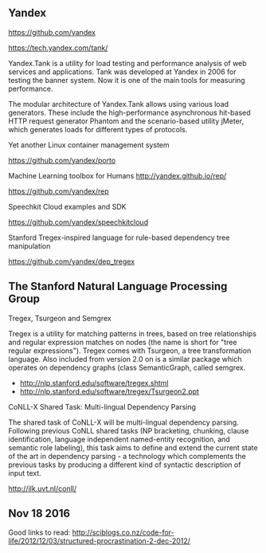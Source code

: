 
<!--
-->

Yandex
------

https://github.com/yandex

https://tech.yandex.com/tank/

Yandex.Tank is a utility for load testing and performance analysis
of web services and applications. Tank was developed at Yandex in
2006 for testing the banner system. Now it is one of the main tools
for measuring performance.

The modular architecture of Yandex.Tank allows using various load
generators. These include the high-performance asynchronous hit-based
HTTP request generator Phantom and the scenario-based utility jMeter,
which generates loads for different types of protocols.

Yet another Linux container management system

https://github.com/yandex/porto

Machine Learning toolbox for Humans http://yandex.github.io/rep/

https://github.com/yandex/rep

Speechkit Cloud examples and SDK

https://github.com/yandex/speechkitcloud

Stanford Tregex-inspired language for rule-based dependency tree manipulation

https://github.com/yandex/dep_tregex

The Stanford Natural Language Processing Group
----------------------------------------------

Tregex, Tsurgeon and Semgrex

Tregex is a utility for matching patterns in trees, based on tree
relationships and regular expression matches on nodes (the name is
short for "tree regular expressions"). Tregex comes with Tsurgeon,
a tree transformation language. Also included from version 2.0 on
is a similar package which operates on dependency graphs (class
SemanticGraph, called semgrex.

 * http://nlp.stanford.edu/software/tregex.shtml
 * http://nlp.stanford.edu/software/tregex/Tsurgeon2.ppt

CoNLL-X Shared Task: Multi-lingual Dependency Parsing

The shared task of CoNLL-X will be multi-lingual dependency parsing.
Following previous CoNLL shared tasks (NP bracketing, chunking,
clause identification, language independent named-entity recognition,
and semantic role labeling), this task aims to define and extend
the current state of the art in dependency parsing - a technology
which complements the previous tasks by producing a different kind
of syntactic description of input text.

http://ilk.uvt.nl/conll/

Nov 18 2016
-----------

Good links to read:
http://sciblogs.co.nz/code-for-life/2012/12/03/structured-procrastination-2-dec-2012/

<!-- vim: set autoindent expandtab sw=4 syntax=markdown: -->
